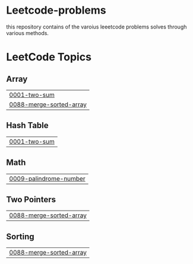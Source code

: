 # Leetcode-problems
this repository contains of the varoius leeetcode problems solves through various methods.

<!---LeetCode Topics Start-->
# LeetCode Topics
## Array
|  |
| ------- |
| [0001-two-sum](https://github.com/Vivek-Mishra18/Leetcode-problems/tree/master/0001-two-sum) |
| [0088-merge-sorted-array](https://github.com/Vivek-Mishra18/Leetcode-problems/tree/master/0088-merge-sorted-array) |
## Hash Table
|  |
| ------- |
| [0001-two-sum](https://github.com/Vivek-Mishra18/Leetcode-problems/tree/master/0001-two-sum) |
## Math
|  |
| ------- |
| [0009-palindrome-number](https://github.com/Vivek-Mishra18/Leetcode-problems/tree/master/0009-palindrome-number) |
## Two Pointers
|  |
| ------- |
| [0088-merge-sorted-array](https://github.com/Vivek-Mishra18/Leetcode-problems/tree/master/0088-merge-sorted-array) |
## Sorting
|  |
| ------- |
| [0088-merge-sorted-array](https://github.com/Vivek-Mishra18/Leetcode-problems/tree/master/0088-merge-sorted-array) |
<!---LeetCode Topics End-->